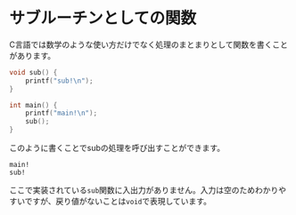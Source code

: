 # サブルーチンとしての関数
C言語では数学のような使い方だけでなく処理のまとまりとして関数を書くことがあります。

```c
void sub() {
    printf("sub!\n");
}

int main() {
    printf("main!\n");
    sub();
}
```

このように書くことでsubの処理を呼び出すことができます。

```
main!
sub!
```

ここで実装されている`sub`関数に入出力がありません。入力は空のためわかりやすいですが、戻り値がないことは`void`で表現しています。